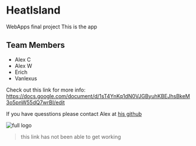 # HeatIsland
WebApps final project
This is the app


## Team Members
* Alex C
* Alex W
* Erich
* Vanlexus

Check out this link for more info: https://docs.google.com/document/d/1sT4YnKq1dN0VJGByuhKBEJhsBkeM3o5pnW55dQ7wrBI/edit

If you have quesstions please contact Alex at [his github](https://github.com/Alex-Carter01)

![full logo]()
>this link has not been able to get working
